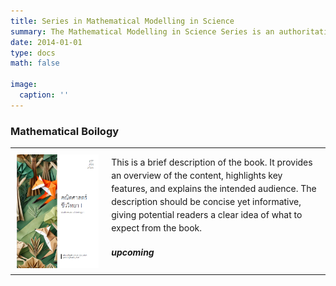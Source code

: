 ```yaml
---
title: Series in Mathematical Modelling in Science
summary: The Mathematical Modelling in Science Series is an authoritative collection of textbooks and reference works designed to explore the role of mathematical models in understanding and solving complex problems across various scientific disciplines.
date: 2014-01-01
type: docs
math: false

image:
  caption: ''
---
```



<style>
  table {
    width: 100%;
    border-collapse: collapse;
  }

  td {
    vertical-align: top;
    padding: 10px;
  }

  .left-cell {
    width: 30%;
    text-align: center;
  }

  .right-cell {
    width: 70%;
    vertical-align: middle;
  }

  .book-cover {
    max-width: 100%;
    height: auto;
    display: block;
    margin: 0 auto;
  }

  .book-description {
    font-size: 1em;
    line-height: 1.5;
    margin-bottom: 20px;
  }

  .button-container {
    margin-top: 10px;
  }

  .button {
    display: inline-block;
    padding: 5px 15px;
    font-size: 0.9em;
    text-align: center;
    text-decoration: none;
    color: white;
    background-color: #007BFF;
    border-radius: 5px;
    margin-right: 10px;
  }

  .button:hover {
    background-color: #0056b3;
  }

  .upcoming {
    font-weight: bold;
    font-style: italic;
  }
</style>

### Mathematical Boilogy

<table>
  <tr>
    <td class="left-cell">
      <img src="https://github.com/QuantFILab/pmarupanthorn/blob/main/content/book/MM/mathbio1.png?raw=true" alt="Book Cover" class="book-cover" />
    </td>
    <td class="right-cell">
      <div class="book-description">
        This is a brief description of the book. It provides an overview of the content, highlights key features, and explains the intended audience. The description should be concise yet informative, giving potential readers a clear idea of what to expect from the book.
      </div>
      </div>
    <p class="upcoming">upcoming</p>
    </td>
    </td>
  </tr>
</table>
